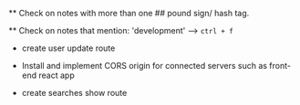 **	Check on notes with more than one ## pound sign/ hash tag.

**	Check on notes that mention: 'development' --> `ctrl + f`

*	create user update route

*	Install and implement CORS origin for connected servers such as front-end react app

*	create searches show route

